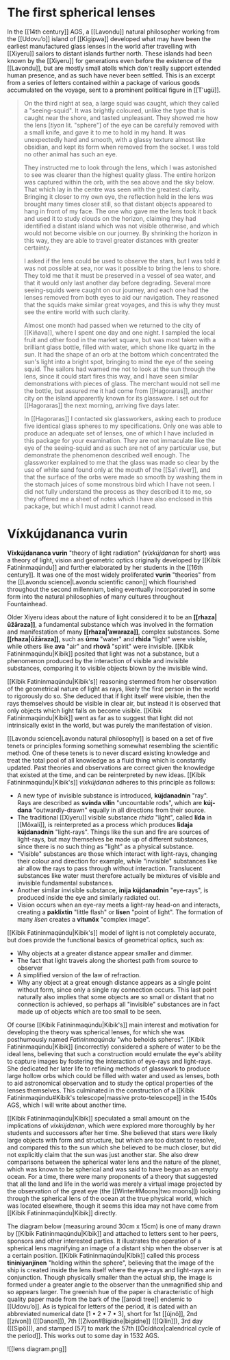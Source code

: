 # The first spherical lenses
In the [[14th century]] AGS, a [[Lavondu]] natural philosopher working from the [[Udovuʼo]] island of [[Kigipwa]] developed what may have been the earliest manufactured glass lenses in the world after travelling with [[Xiyeru]] sailors to distant islands further north. These islands had been known by the [[Xiyeru]] for generations even before the existence of the [[Lavondu]], but are mostly small atolls which don't really support extended human presence, and as such have never been settled. This is an excerpt from a series of letters contained within a package of various goods accumulated on the voyage, sent to a prominent political figure in [[T'ugü]].

> On the third night at sea, a large squid was caught, which they called a "seeing-squid". It was brightly coloured, unlike the type that is caught near the shore, and tasted unpleasant. They showed me how the lens [*tiyon* lit. "sphere"] of the eye can be carefully removed with a small knife, and gave it to me to hold in my hand. It was unexpectedly hard and smooth, with a glassy texture almost like obsidian, and kept its form when removed from the socket. I was told no other animal has such an eye.
> 
> They instructed me to look through the lens, which I was astonished to see was clearer than the highest quality glass. The entire horizon was captured within the orb, with the sea above and the sky below. That which lay in the centre was seen with the greatest clarity. Bringing it closer to my own eye, the reflection held in the lens was brought many times closer still, so that distant objects appeared to hang in front of my face. The one who gave me the lens took it back and used it to study clouds on the horizon, claiming they had identified a distant island which was not visible otherwise, and which would not become visible on our journey. By shrinking the horizon in this way, they are able to travel greater distances with greater certainty.
> 
> I asked if the lens could be used to observe the stars, but I was told it was not possible at sea, nor was it possible to bring the lens to shore. They told me that it must be preserved in a vessel of sea water, and that it would only last another day before degrading. Several more seeing-squids were caught on our journey, and each one had the lenses removed from both eyes to aid our navigation. They reasoned that the squids make similar great voyages, and this is why they must see the entire world with such clarity.
> 
> Almost one month had passed when we returned to the city of [[Kiñava]], where I spent one day and one night. I sampled the local fruit and other food in the market square, but was most taken with a brilliant glass bottle, filled with water, which shone like quartz in the sun. It had the shape of an orb at the bottom which concentrated the sun's light into a bright spot, bringing to mind the eye of the seeing squid. The sailors had warned me not to look at the sun through the lens, since it could start fires this way, and I have seen similar demonstrations with pieces of glass. The merchant would not sell me the bottle, but assured me it had come from [[Hagoraras]], another city on the island apparently known for its glassware. I set out for [[Hagoraras]] the next morning, arriving five days later.
> 
> In [[Hagoraras]] I contacted six glassworkers, asking each to produce five identical glass spheres to my specifications. Only one was able to produce an adequate set of lenses, one of which I have included in this package for your examination. They are not immaculate like the eye of the seeing-squid and as such are not of any particular use, but demonstrate the phenomenon described well enough. The glassworker explained to me that the glass was made so clear by the use of white sand found only at the mouth of the [[Saʼi river]], and that the surface of the orbs were made so smooth by washing them in the stomach juices of some monstrous bird which I have not seen. I did not fully understand the process as they described it to me, so they offered me a sheet of notes which I have also enclosed in this package, but which I must admit I cannot read.

# Víxkújdananca vurin
**Víxkújdananca vurin** "theory of light radiation" (*víxkújdanan* for short) was a theory of light, vision and geometric optics originally developed by [[Kíbik Fatininmaqúndu]] and further elaborated by her students in the [[16th century]]. It was one of the most widely proliferated **vurin** "theories" from the [[Lavondu science|Lavondu scientific canon]] which flourished throughout the second millennium, being eventually incorporated in some form into the natural philosophies of many cultures throughout Fountainhead.

Older Xiyeru ideas about the nature of light considered it to be an **[[rhaza|ūžāraza]]**, a fundamental substance which was involved in the formation and manifestation of many **[[rhaza|ʼawaraza]]**, complex substances. Some **[[rhaza|ūžāraza]]**, such as **ūmu** "water" and **rhida** "light" were visible, while others like **ava** "air" and **rhovā** "spirit" were invisible. [[Kíbik Fatininmaqúndu|Kíbik]] posited that light was not a substance, but a phenomenon produced by the interaction of visible and invisible substances, comparing it to visible objects blown by the invisible wind.

[[Kíbik Fatininmaqúndu|Kíbik's]] reasoning stemmed from her observation of the geometrical nature of light as rays, likely the first person in the world to rigorously do so. She deduced that if light itself were visible, then the rays themselves should be visible in clear air, but instead it is observed that only objects which light falls on become visible. [[Kíbik Fatininmaqúndu|Kíbik]] went as far as to suggest that light did not intrinsically exist in the world, but was purely the manifestation of vision.

[[Lavondu science|Lavondu natural philosophy]] is based on a set of five tenets or principles forming something somewhat resembling the scientific method. One of these tenets is to never discard existing knowledge and treat the total pool of all knowledge as a fluid thing which is constantly updated. Past theories and observations are correct given the knowledge that existed at the time, and can be reinterpreted by new ideas. [[Kíbik Fatininmaqúndu|Kíbik's]] *víxkújdanan* adheres to this principle as follows:
 - A new type of invisible substance is introduced, **kújdanadnin** "ray". Rays are described as **svínda vílin** "uncountable rods", which are **kúj-dana** "outwardly-drawn" equally in all directions from their source.
 - The traditional [[Xiyeru]] visible substance *rhida* "light", called **lída** in [[Möxali]], is reinterpreted as a process which produces **lidaja kújdanadnin** "light-rays". Things like the sun and fire are sources of light-rays, but may themselves be made up of different substances, since there is no such thing as "light" as a physical substance.
 - "Visible" substances are those which interact with light-rays, changing their colour and direction for example, while "invisible" substances like air allow the rays to pass through without interaction. Translucent substances like water must therefore actually be mixtures of visible and invisible fundamental substances.
 - Another similar invisible substance, **inija kújdanadnin** "eye-rays", is produced inside the eye and similarly radiated out.
 - Vision occurs when an eye-ray meets a light-ray head-on and interacts, creating a **paklíxtin** "little flash" or **lísen** "point of light". The formation of many *lísen* creates a **vitunöx** "complex image".

[[Kíbik Fatininmaqúndu|Kíbik's]] model of light is not completely accurate, but does provide the functional basics of geometrical optics, such as:
 - Why objects at a greater distance appear smaller and dimmer.
 - The fact that light travels along the shortest path from source to observer
 - A simplified version of the law of refraction. 
 - Why any object at a great enough distance appears as a single point without form, since only a single ray connection occurs.
This last point naturally also implies that some objects are so small or distant that no connection is achieved, so perhaps all "invisible" substances are in fact made up of objects which are too small to be seen.

Of course [[Kíbik Fatininmaqúndu|Kíbik's]] main interest and motivation for developing the theory was spherical lenses, for which she was posthumously named *Fatininmaqúndu* "who beholds spheres". [[Kíbik Fatininmaqúndu|Kíbik]] (incorrectly) considered a sphere of water to be the ideal lens, believing that such a construction would emulate the eye's ability to capture images by fostering the interaction of eye-rays and light-rays. She dedicated her later life to refining methods of glasswork to produce large hollow orbs which could be filled with water and used as lenses, both to aid astronomical observation and to study the optical properties of the lenses themselves. This culminated in the construction of a [[Kíbik Fatininmaqúndu#Kíbik's telescope|massive proto-telescope]] in the 1540s AGS, which I will write about another time.

[[Kíbik Fatininmaqúndu|Kíbik]] speculated a small amount on the implications of *víxkújdanan*, which were explored more thoroughly by her students and successors after her time. She believed that stars were likely large objects with form and structure, but which are too distant to resolve, and compared this to the sun which she believed to be much closer, but did not explicitly claim that the sun was just another star. She also drew comparisons between the spherical water lens and the nature of the planet, which was known to be spherical and was said to have begun as an empty ocean. For a time, there were many proponents of a theory that suggested that all the land and life in the world was merely a virtual image projected by the observation of the great eye (the [[Winter#Moons|two moons]]) looking through the spherical lens of the ocean at the true physical world, which was located elsewhere, though it seems this idea may not have come from [[Kíbik Fatininmaqúndu|Kíbik]] directly.

The diagram below (measuring around 30cm x 15cm) is one of many drawn by [[Kíbik Fatininmaqúndu|Kíbik]] and attached to letters sent to her peers, sponsors and other interested parties. It illustrates the operation of a spherical lens magnifying an image of a distant ship when the observer is at a certain position. [[Kíbik Fatininmaqúndu|Kíbik]] called this process **tininiyanjínen** "holding within the sphere", believing that the image of the ship is created inside the lens itself where the eye-rays and light-rays are in conjunction. Though physically smaller than the actual ship, the image is formed under a greater angle to the observer than the unmagnified ship and so appears larger. The greenish hue of the paper is characteristic of high quality paper made from the bark of the [[aroidi tree]] endemic to [[Udovuʼo]]. As is typical for letters of the period, it is dated with an abbreviated numerical date [1 • 2 • 7 • 3], short for 1st [[újnö]], 2nd [[zívon]] ([[Danon]]), 7th [[Zívon#Bigídne|bigídne]] ([[Qílin]]), 3rd day ([[Sipö]]), and stamped [57] to mark the 57th [[Öcídñox|calendrical cycle of the period]]. This works out to some day in 1532 AGS.

![[lens diagram.png]]